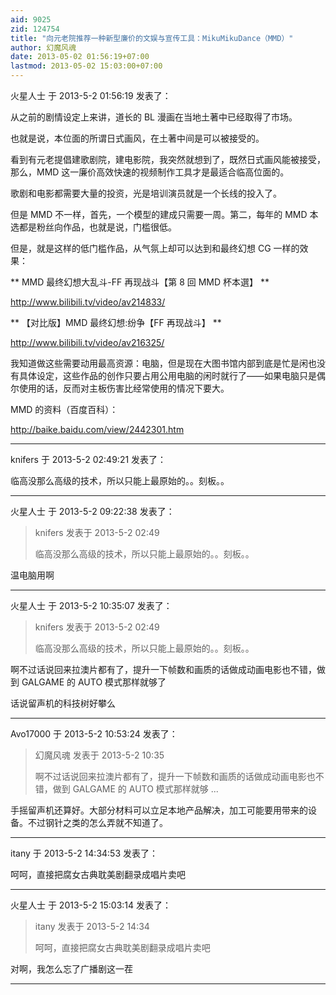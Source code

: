 ```yaml
---
aid: 9025
zid: 124754
title: "向元老院推荐一种新型廉价的文娱与宣传工具：MikuMikuDance（MMD）"
author: 幻魔风魂
date: 2013-05-02 01:56:19+07:00
lastmod: 2013-05-02 15:03:00+07:00
---
```


火星人士 于 2013-5-2 01:56:19 发表了：

从之前的剧情设定上来讲，道长的 BL 漫画在当地土著中已经取得了市场。

也就是说，本位面的所谓日式画风，在土著中间是可以被接受的。

看到有元老提倡建歌剧院，建电影院，我突然就想到了，既然日式画风能被接受，那么，MMD 这一廉价高效快速的视频制作工具才是最适合临高位面的。

歌剧和电影都需要大量的投资，光是培训演员就是一个长线的投入了。

但是 MMD 不一样，首先，一个模型的建成只需要一周。第二，每年的 MMD 本选都是粉丝向作品，也就是说，门槛很低。

但是，就是这样的低门槛作品，从气氛上却可以达到和最终幻想 CG 一样的效果：

**
MMD 最终幻想大乱斗-FF 再现战斗【第 8 回 MMD 杯本選】
**

http://www.bilibili.tv/video/av214833/

**
【对比版】MMD 最终幻想:纷争【FF 再现战斗】
**

http://www.bilibili.tv/video/av216325/

我知道做这些需要动用最高资源：电脑，但是现在大图书馆内部到底是忙是闲也没有具体设定，这些作品的创作只要占用公用电脑的闲时就行了——如果电脑只是偶尔使用的话，反而对主板伤害比经常使用的情况下要大。

MMD 的资料（百度百科）：

http://baike.baidu.com/view/2442301.htm

---

knifers 于 2013-5-2 02:49:21 发表了：

临高没那么高级的技术，所以只能上最原始的。。刻板。。

---

火星人士 于 2013-5-2 09:22:38 发表了：

> knifers 发表于 2013-5-2 02:49
>
> 临高没那么高级的技术，所以只能上最原始的。。刻板。。

温电脑用啊

---

火星人士 于 2013-5-2 10:35:07 发表了：

> knifers 发表于 2013-5-2 02:49
>
> 临高没那么高级的技术，所以只能上最原始的。。刻板。。

啊不过话说回来拉澳片都有了，提升一下帧数和画质的话做成动画电影也不错，做到 GALGAME 的 AUTO 模式那样就够了

话说留声机的科技树好攀么

---

Avo17000 于 2013-5-2 10:53:24 发表了：

> 幻魔风魂 发表于 2013-5-2 10:35
>
> 啊不过话说回来拉澳片都有了，提升一下帧数和画质的话做成动画电影也不错，做到 GALGAME 的 AUTO 模式那样就够 ...

手摇留声机还算好。大部分材料可以立足本地产品解决，加工可能要用带来的设备。不过钢针之类的怎么弄就不知道了。

---

itany 于 2013-5-2 14:34:53 发表了：

呵呵，直接把腐女古典耽美剧翻录成唱片卖吧

---

火星人士 于 2013-5-2 15:03:14 发表了：

> itany 发表于 2013-5-2 14:34
>
> 呵呵，直接把腐女古典耽美剧翻录成唱片卖吧

对啊，我怎么忘了广播剧这一茬

---
